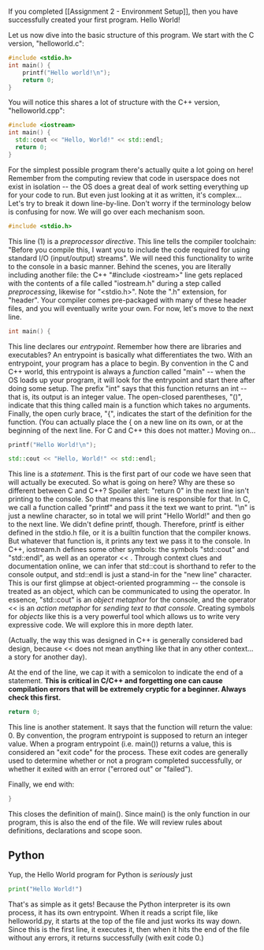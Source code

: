 If you completed [[Assignment 2 - Environment Setup]], then you have successfully created your first program. Hello World!

Let us now dive into the basic structure of this program. We start with the C version, "helloworld.c":

```c
#include <stdio.h>
int main() {
	printf("Hello world!\n");
	return 0;
}

```
You will notice this shares a lot of structure with the C++ version, "helloworld.cpp":
``` cpp
#include <iostream>
int main() {
  std::cout << "Hello, World!" << std::endl;
  return 0;
}
```

For the simplest possible program there's actually quite a lot going on here! Remember from the computing review that code in userspace does not exist in isolation -- the OS does a great deal of work setting everything up for your code to run. But even just looking at it as written, it's complex... Let's try to break it down line-by-line. Don't worry if the terminology below is confusing for now. We will go over each mechanism soon. 

``` c
#include <stdio.h>
```

This line (1) is a *preprocessor directive*. This line tells the compiler toolchain: "Before you compile this, I want you to include the code required for using standard I/O (input/output) streams". We will need this functionality to write to the console in a basic manner. Behind the scenes, you are literally including another file: the C++ "#include \<iostream\>" line gets replaced with the contents of a file called "iostream.h" during a step called *preprocessing*, likewise for "<stdio.h>". Note the ".h" extension, for "header". Your compiler comes pre-packaged with many of these header files, and you will eventually write your own. For now, let's move to the next line.

``` C
int main() {
```

This line declares our *entrypoint*. Remember how there are libraries and executables? An entrypoint is basically what differentiates the two. With an entrypoint, your program has a place to begin. By convention in the C and C++ world, this entrypoint is always a *function* called "main" -- when the OS loads up your program, it will look for the entrypoint and start there after doing some setup. The prefix "int" says that this function returns an int -- that is, its output is an integer value. The open-closed parentheses, "()", indicate that this thing called main is a function which takes no arguments. Finally, the open curly brace, "{", indicates the start of the definition for the function.
(You can actually place the { on a new line on its own, or at the beginning of the next line. For C and C++ this does not matter.) Moving on...

```c
printf("Hello World!\n");
```

```cpp
std::cout << "Hello, World!" << std::endl;
```

This line is a *statement*. This is the first part of our code we have seen that will actually be executed. So what is going on here? Why are these so different between C and C++?
Spoiler alert: "return 0" in the next line isn't printing to the console. So that means this line is responsible for that. 
In C, we call a function called "printf" and pass it the text we want to print. "\\n" is just a newline character, so in total we will print "Hello World!" and then go to the next line.
We didn't define printf, though. Therefore, printf is either defined in the stdio.h file, or it is a builtin function that the compiler knows. But whatever that function is, it prints any text we pass it to the console.
In C++, iostream.h defines some other symbols: the symbols "std::cout" and "std::endl", as well as an operator << . Through context clues and documentation online, we can infer that std::cout is shorthand to refer to the console output, and std::endl is just a stand-in for the "new line" character. This is our first glimpse at object-oriented programming -- the console is treated as an object, which can be communicated to using the operator. In essence, "std::cout" is an *object metaphor* for the console, and the operator << is an *action metaphor* for *sending text to that console*. Creating symbols for *objects* like this is a very powerful tool which allows us to write very expressive code. We will explore this in more depth later.

(Actually, the way this was designed in C++ is generally considered bad design, because << does not mean anything like that in any other context... a story for another day).

At the end of the line, we cap it with a semicolon to indicate the end of a statement. **This is critical in C/C++ and forgetting one can cause compilation errors that will be extremely cryptic for a beginner. Always check this first.**

```c
return 0;
```

This line is another statement. It says that the function will return the value: 0. By convention, the program entrypoint is supposed to return an integer value. When a program entrypoint (i.e. main()) returns a value, this is considered an "exit code" for the process. These exit codes are generally used to determine whether or not a program completed successfully, or whether it exited with an error ("errored out" or "failed"). 

Finally, we end with:
```C
}
```
This closes the definition of main(). Since main() is the only function in our program, this is also the end of the file. We will review rules about definitions, declarations and scope soon.

## Python

Yup, the Hello World program for Python is *seriously* just 

```python
print("Hello World!")
```

That's as simple as it gets! Because the Python interpreter is its own process, it has its own entrypoint. When it reads a script file, like helloworld.py, it starts at the top of the file and just works its way down. Since this is the first line, it executes it, then when it hits the end of the file without any errors, it returns successfully (with exit code 0.)

